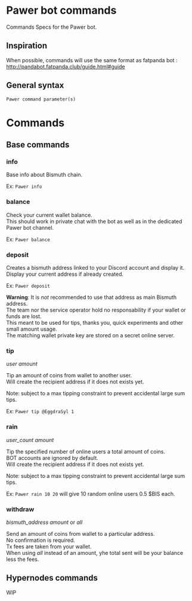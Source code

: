 # Pawer bot commands

Commands Specs for the Pawer bot.

## Inspiration

When possible, commands will use the same format as fatpanda bot : http://pandabot.fatpanda.club/guide.html#guide

## General syntax

`Pawer command parameter(s)`

# Commands

## Base commands

### info

Base info about Bismuth chain.

Ex: `Pawer info`

### balance

Check your current wallet balance.  
This should work in private chat with the bot as well as in the dedicated Pawer bot channel.

Ex: `Pawer balance`

### deposit

Creates a bismuth address linked to your Discord account and display it.  
Display your current address if already created.

Ex: `Pawer deposit`

**Warning**: It is *not* recommended to use that address as main Bismuth address.  
The team nor the service operator hold no responsability if your wallet or funds are lost.  
This meant to be used for tips, thanks you, quick experiments and other small amount usage.  
The matching wallet private key are stored on a secret online server.

### tip
*user*
*amount*

Tip an amount of coins from wallet to another user.  
Will create the recipient address if it does not exists yet.  

Note: subject to a max tipping constraint to prevent accidental large sum tips.

Ex: `Pawer tip @EggdraSyl 1`

### rain
*user_count*
*amount*

Tip the specified number of online users a total amount of coins.  
BOT accounts are ignored by default.  
Will create the recipient address if it does not exists yet.  

Note: subject to a max tipping constraint to prevent accidental large sum tips.

Ex: `Pawer rain 10 20` will give 10 random online users 0.5 $BIS each.

### withdraw
*bismuth_address*
*amount* or *all*

Send an amount of coins from wallet to a particular address.  
No confirmation is required.  
Tx fees are taken from your wallet.  
When using *all* instead of an amount, yhe total sent will be your balance less the fees.


## Hypernodes commands

WIP
